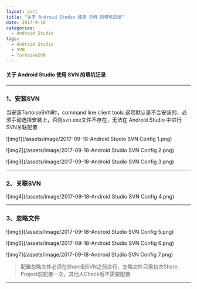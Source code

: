 ```yaml
---
layout: post
title: "关于 Android Studio 使用 SVN 的填坑记录"
date: 2017-9-18
categories:
  - Android Studio
tags:
  - Android Studio
  - SVN
  - TortoiseSVN
---
```


#### 关于 Android Studio 使用 SVN 的填坑记录
-------------------

### 1、安装SVN

当安装TortoiseSVN时，command line client tools 这项默认是不会安装的，必须手动选择安装上，否则svn.exe文件不存在，无法在 Android Studio 中进行SVN关联配置

![img1](/assets/image/2017-09-18-Android Studio SVN Config 1.png)  

![img2](/assets/image/2017-09-18-Android Studio SVN Config 2.png)  

![img3](/assets/image/2017-09-18-Android Studio SVN Config 3.png)  

-------------------

### 2、关联SVN  

![img4](/assets/image/2017-09-18-Android Studio SVN Config 4.png)  

-------------------

### 3、忽略文件

![img5](/assets/image/2017-09-18-Android Studio SVN Config 5.png) 

![img6](/assets/image/2017-09-18-Android Studio SVN Config 6.png) 

![img7](/assets/image/2017-09-18-Android Studio SVN Config 7.png) 

> 配置忽略文件必须在Share到SVN之前进行，忽略文件只需初次Share Project前配置一次，其他人Check后不需要配置

-------------------